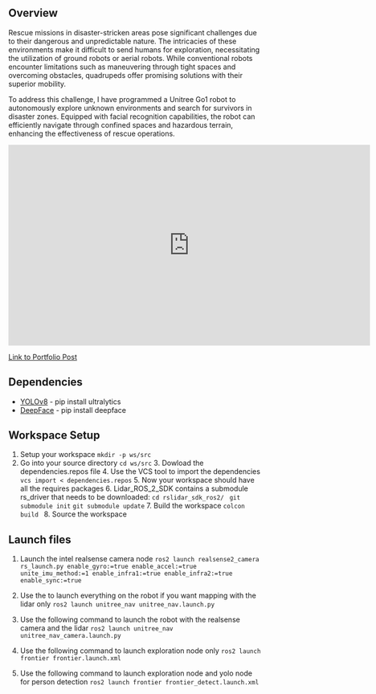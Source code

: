 ## Overview
Rescue missions in disaster-stricken areas pose significant challenges due to their dangerous and unpredictable nature. The intricacies of these environments make it difficult to send humans for exploration, necessitating the utilization of ground robots or aerial robots. While conventional robots encounter limitations such as maneuvering through tight spaces and overcoming obstacles, quadrupeds offer promising solutions with their superior mobility.

To address this challenge, I have programmed a Unitree Go1 robot to autonomously explore unknown environments and search for survivors in disaster zones. Equipped with facial recognition capabilities, the robot can efficiently navigate through confined spaces and hazardous terrain, enhancing the effectiveness of rescue operations.

<iframe width="720" height="400" src="https://www.youtube.com/embed/zlveyBEczUs" title="YouTube video player" frameborder="0" allow="accelerometer; autoplay; clipboard-write; encrypted-media; gyroscope; picture-in-picture" allowfullscreen></iframe>


 [Link to Portfolio Post](https://roy2909.github.io/Exploration/)


## Dependencies
- [YOLOv8](https://yolov8.com/) - pip install ultralytics
- [DeepFace](https://pypi.org/project/deepface/) - pip install deepface

## Workspace Setup

   1. Setup your workspace
   `mkdir -p ws/src`
   2. Go into your source directory
    `cd ws/src`
    3. Dowload the dependencies.repos file
    4. Use the VCS tool to import the dependencies
   `vcs import < dependencies.repos`
    5. Now your workspace should have all the requires packages
    6. Lidar_ROS_2_SDK contains a submodule rs_driver that needs to be downloaded:
    `cd rslidar_sdk_ros2/`
   ` git submodule init`
    `git submodule update`
    7. Build the workspace
    `colcon build `
    8. Source the workspace
   
## Launch files
1. Launch the intel realsense camera node
   `ros2 launch realsense2_camera rs_launch.py enable_gyro:=true enable_accel:=true unite_imu_method:=1 enable_infra1:=true enable_infra2:=true enable_sync:=true`
2. Use the to launch everything on the robot if you want mapping with the lidar only
    `ros2 launch unitree_nav unitree_nav.launch.py`

3. Use the following command to launch the robot with the realsense camera and the lidar
   `ros2 launch unitree_nav unitree_nav_camera.launch.py`

4. Use the following command to launch exploration node only
   `ros2 launch frontier frontier.launch.xml`

5. Use the following command to launch exploration node and yolo node for person detection
   `ros2 launch frontier frontier_detect.launch.xml`

   
